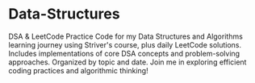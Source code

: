 # Data-Structures
DSA &amp; LeetCode Practice  Code for my Data Structures and Algorithms learning journey using Striver's course, plus daily LeetCode solutions. Includes implementations of core DSA concepts and problem-solving approaches. Organized by topic and date. Join me in exploring efficient coding practices and algorithmic thinking!
